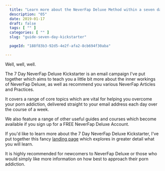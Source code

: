 ```yaml
---
  title: "Learn more about the NeverFap Deluxe Method within a seven day period."
  description: "05"
  date: 2019-01-17
  draft: false
  tags: [ "" ]
  categories: [ "" ]
  slug: "guide-seven-day-kickstarter"

  pageId: "188f83b3-92d5-4e2f-afa2-8cb694f30aba"

---
```


Well, well, well.

The 7 Day NeverFap Deluxe Kickstarter is an email campaign I've put together which aims to teach you a little bit more about the inner workings of NeverFap Deluxe, as well as recommend you various NeverFap Articles and Practices.

It covers a range of core topics which are vital for helping you overcome your porn addiction, delivered straight to your email address each day over the course of a week.

We also feature a range of other useful guides and courses which become available if you sign up for a FREE NeverFap Deluxe Account.

If you'd like to learn more about the 7 Day NeverFap Deluxe Kickstarter, I've put together this fancy <a class="link" href="https://neverfapdeluxe.com/seven-day-neverfap-deluxe-kickstarter/">landing page</a> which explores in greater detail what you will learn.

It is highly recommended for newcomers to NeverFap Deluxe or those who would simply like more information on how best to approach their porn addiction.
